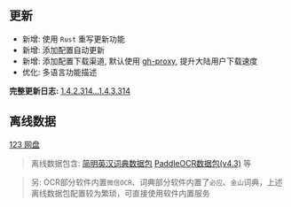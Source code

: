 ## 更新

- 新增: 使用 `Rust` 重写更新功能
- 新增: 添加配置自动更新
- 新增: 添加配置下载渠道, 默认使用 [gh-proxy](https://gh-proxy.com/), 提升大陆用户下载速度
- 优化: 多语言功能描述

**完整更新日志:** [1.4.2.314...1.4.3.314](https://github.com/ZGGSONG/STranslate/compare/1.4.2.314...1.4.3.314)

## 离线数据

[123 网盘](https://www.123pan.com/s/AxlRjv-OuVmA.html)

> 离线数据包含: [简明英汉词典数据包](https://github.com/skywind3000/ECDICT/releases/download/1.0.28/ecdict-sqlite-28.zip)  [PaddleOCR数据包(v4.3)](https://github.com/ZGGSONG/STranslate/releases/download/0.01/stranslate_paddleocr_data_v4.3.zip) 等

> 另: OCR部分软件内置`微信OCR`、词典部分软件内置了`必应`、`金山`词典，上述离线数据包配置较为繁琐，可直接使用软件内置服务